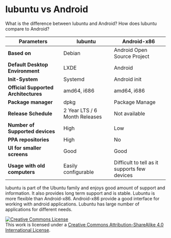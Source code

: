 # lubuntu vs Android

What is the difference between lubuntu and Android? How does lubuntu compare to Android?

|Parameters                          |lubuntu                       |Android-x86                |
|------------------------------------|------------------------------|---------------------------|
|**Based on**                        |Debian                        |Android Open Source Project|
|**Default Desktop Environment**     |LXDE                          |Android                    |
|**Init-System**                     |Systemd                       |Android init               |
|**Official Supported Architectures**|amd64, i686                   |amd64, i686                |
|**Package manager**                 |dpkg                          |Package Manage             |
|**Release Schedule**                |2 Year LTS / 6 Month Releases |Not available              |
|**Number of Supported devices**     |High                          |Low                        |
|**PPA repositories**                |High                          |No                         |
|**UI for smaller screens**          |Good                          |Good                       |
|**Usage with old computers**        |Easily configurable           |Difficult to tell as it supports few devices|

lubuntu is part of the Ubuntu family and enjoys good amount of support and information. It also provides long term support and is stable. Lubuntu is more flexible than Android-x86. Android-x86 provide a good interface for working with android applications. Lubuntu has large number of applications for different needs.

<a rel="license" href="http://creativecommons.org/licenses/by-sa/4.0/"><img alt="Creative Commons License" style="border-width:0" src="https://i.creativecommons.org/l/by-sa/4.0/80x15.png" /></a><br />This work is licensed under a <a rel="license" href="http://creativecommons.org/licenses/by-sa/4.0/">Creative Commons Attribution-ShareAlike 4.0 International License</a>.
